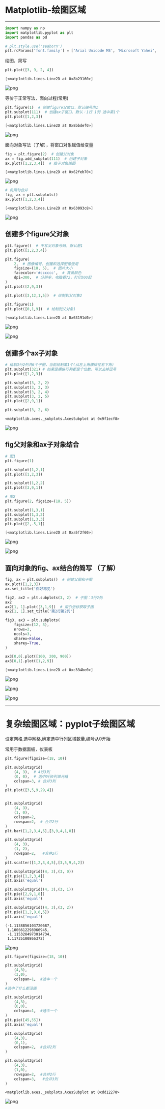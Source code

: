 
Matplotlib-绘图区域
===

---



```python
import numpy as np
import matplotlib.pyplot as plt
import pandas as pd

# plt.style.use('seaborn')
plt.rcParams['font.family'] = ['Arial Unicode MS', 'Microsoft Yahei', 'SimHei', 'sans-serif'] 
```

绘图，简写


```python
plt.plot([3, 9, 2, 4])
```




    [<matplotlib.lines.Line2D at 0x8b23160>]




![png](images/image/output_3_1.png)


等价于正常写法，面向过程(常用)


```python
plt.figure(1)  # 创建figure父窗口，默认编号为1
plt.subplot(111)  # 创建ax子窗口，默认：1行 1列 选中第1个
plt.plot([1,2,3])
```




    [<matplotlib.lines.Line2D at 0x8bbdef0>]




![png](images/image/output_5_1.png)


面向对象写法（了解），将窗口对象赋值给变量


```python
fig = plt.figure(2)  # 创建父对象
ax = fig.add_subplot(111)  # 创建子对象
ax.plot([1,2,3,4])  # 给子对象绘图

```




    [<matplotlib.lines.Line2D at 0x62feb70>]




![png](images/image/output_7_1.png)



```python
# 前两句合并
fig, ax = plt.subplots()
ax.plot([1,2,3,4])
```




    [<matplotlib.lines.Line2D at 0x63093c8>]




![png](images/image/output_8_1.png)


## 创建多个figure父对象


```python
plt.figure()  # 不写父对象号码，默认是1
plt.plot([1,2,3,4])

plt.figure(
    2,  # 图像编号，创建和选择图像使用
    figsize=(18, 5),  # 图片大小
    facecolor='#cccccc',  # 背景颜色
    dpi=300,  # 分辨率，电脑看72，打印300起
)
plt.plot([2,9,3])

plt.plot([3,12,1,5])  # 绘制到父对象2

plt.figure(1)
plt.plot([0,1,9])  # 绘制到父对象1


```




    [<matplotlib.lines.Line2D at 0x63191d0>]




![png](images/output_10_1.png)



![png](images/output_10_2.png)


## 创建多个ax子对象




```python
# 绘制3行2列共6个子图，当前绘制第1个(从左上角横排往右下角)
plt.subplot(321) # 如果是横纵行列都是个位数，可以去掉逗号
plt.plot([1,2,3])

plt.subplot(3, 2, 2)
plt.subplot(3, 2, 3)
plt.subplot(3, 2, 4)
plt.subplot(3, 2, 5)
plt.plot([2,9,1])

plt.subplot(3, 2, 6)


```




    <matplotlib.axes._subplots.AxesSubplot at 0x9f1ecf8>




![png](images/output_12_1.png)


## fig父对象和ax子对象结合


```python
# 图1
plt.figure(1)

plt.subplot(1,2,1)
plt.plot([1,2,3])

plt.subplot(1,2,2)
plt.plot([3,9,1])

# 图2
plt.figure(2, figsize=(18, 5))

plt.subplot(1,3,1)
plt.subplot(1,3,2)
plt.subplot(1,3,3)
plt.plot([2,-5,1])


```




    [<matplotlib.lines.Line2D at 0xa5f2f60>]




![png](images/output_14_1.png)



![png](images/output_14_2.png)


## 面向对象的fig、ax结合的简写 （了解）


```python
fig, ax = plt.subplots()  # 创建父图和子图
ax.plot([1,2,3])
ax.set_title('你好再见')

fig2, ax2 = plt.subplots(3, 2)  # 子图：3行2列
ax2
ax2[1, 1].plot([3,1,9])  # 索引坐标获取子图
ax2[1, 1].set_title('第2行第2列')

fig3, ax3 = plt.subplots(
    figsize=(12, 3),
    nrows=2,
    ncols=3,
    sharex=False,
    sharey=True,
)

ax3[0,0].plot([100, 200, 900])
ax3[0,1].plot([1,2,9])

```




    [<matplotlib.lines.Line2D at 0xc334be0>]




![png](images/output_16_1.png)



![png](images/output_16_2.png)



![png](images/output_16_3.png)


-----

复杂绘图区域：pyplot子绘图区域
===

设定网格,选中网格,确定选中行列区域数量,编号从0开始

常用于数据面板，仪表板


```python
plt.figure(figsize=(18, 10))

plt.subplot2grid(
    (4, 3),  # 4行3列
    (0, 0),  # 选中0行0列单元格
    colspan=3, # 合并3列
)
plt.plot([3,5,9,29,4])


plt.subplot2grid(
    (4, 3),
    (1, 0),
    colspan=2,
    rowspan=2,  # 合并2行
)
plt.bar([1,2,3,4,5],[3,9,4,1,8])

plt.subplot2grid(
    (4, 3),
    (1, 2),
    rowspan=2,   #合并2行
)
plt.scatter([1,2,3,4,5],[3,5,9,4,2])

plt.subplot2grid((4, 3),(3, 0))
plt.pie([1,2,3,4])
plt.axis('equal')

plt.subplot2grid((4, 3),(3, 1))
plt.pie([2,9,1,8])
plt.axis('equal')

plt.subplot2grid((4, 3),(3, 2))
plt.pie([1,2,9,8,5])
plt.axis('equal')

```




    (-1.1138856103720687,
     1.1006612298966945,
     -1.1153284973014734,
     1.11725100866372)




![png](images/image/output_18_1.png)



```python
plt.figure(figsize=(18, 10))

plt.subplot2grid(
    (4,3),
    (3,0),
    colspan=1,  #选中一个
)
#选中了什么都没画

plt.subplot2grid(
    (4,3),
    (0,0),
    colspan=1,  #选中一个
)
plt.pie([45,55])
plt.axis('equal')

plt.subplot2grid(
    (4,3),
    (0,1),
    colspan=2,  #合并2列
)

plt.subplot2grid(
    (4,3),
    (1,0),
    rowspan=2,  #合并2行
    colspan=3,   #合并3列
)

```




    <matplotlib.axes._subplots.AxesSubplot at 0xdd12278>




![png](images/image/output_19_1.png)

